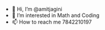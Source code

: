 - 👋 Hi, I’m @amitjagini
- 👀 I’m interested in Math and Coding
- 📫 How to reach me 7842210197

<!---
amitjagini/amitjagini is a ✨ special ✨ repository because its `README.md` (this file) appears on your GitHub profile.
You can click the Preview link to take a look at your changes.
--->
